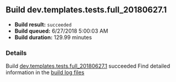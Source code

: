 ## Build dev.templates.tests.full_20180627.1
- **Build result:** `succeeded`
- **Build queued:** 6/27/2018 5:00:03 AM
- **Build duration:** 129.99 minutes
### Details
Build [dev.templates.tests.full_20180627.1](https://winappstudio.visualstudio.com/web/build.aspx?pcguid=a4ef43be-68ce-4195-a619-079b4d9834c2&builduri=vstfs%3a%2f%2f%2fBuild%2fBuild%2f25934) succeeded
Find detailed information in the [build log files](https://uwpctdiags.blob.core.windows.net/buildlogs/dev.templates.tests.full_20180627.1_logs.zip)
